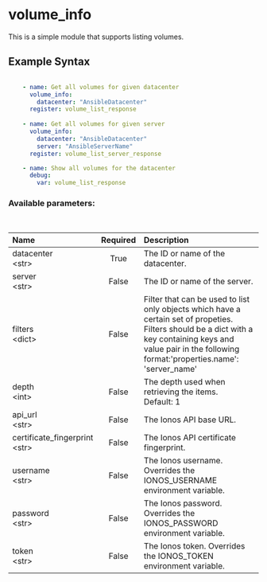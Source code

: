 # volume_info

This is a simple module that supports listing volumes.

## Example Syntax


```yaml

    - name: Get all volumes for given datacenter
      volume_info:
        datacenter: "AnsibleDatacenter"
      register: volume_list_response
      
    - name: Get all volumes for given server
      volume_info:
        datacenter: "AnsibleDatacenter"
        server: "AnsibleServerName"
      register: volume_list_server_response

    - name: Show all volumes for the datacenter
      debug:
        var: volume_list_response

```
### Available parameters:
&nbsp;

| Name | Required | Description |
| :--- | :---: | :--- |
| datacenter<br /><span>\<str\></span> | True | The ID or name of the datacenter. |
| server<br /><span>\<str\></span> | False | The ID or name of the server. |
| filters<br /><span>\<dict\></span> | False | Filter that can be used to list only objects which have a certain set of propeties. Filters should be a dict with a key containing keys and value pair in the following format:'properties.name': 'server_name' |
| depth<br /><span>\<int\></span> | False | The depth used when retrieving the items.<br />Default: 1 |
| api_url<br /><span>\<str\></span> | False | The Ionos API base URL. |
| certificate_fingerprint<br /><span>\<str\></span> | False | The Ionos API certificate fingerprint. |
| username<br /><span>\<str\></span> | False | The Ionos username. Overrides the IONOS_USERNAME environment variable. |
| password<br /><span>\<str\></span> | False | The Ionos password. Overrides the IONOS_PASSWORD environment variable. |
| token<br /><span>\<str\></span> | False | The Ionos token. Overrides the IONOS_TOKEN environment variable. |
